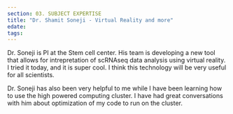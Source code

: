 ```yaml
---
section: 03. SUBJECT EXPERTISE
title: "Dr. Shamit Soneji - Virtual Reality and more"
edate: 
tags:
---
```


Dr. Soneji is PI at the Stem cell center. His team is developing a new tool that allows for intrepretation of scRNAseq data analysis using virtual reality. I tried it today, and it is super cool. I think this technology will be very useful for all scientists. 

Dr. Soneji has also been very helpful to me while I have been learning how to use the high powered computing cluster. I have had great conversations with him about optimization of my code to run on the cluster.